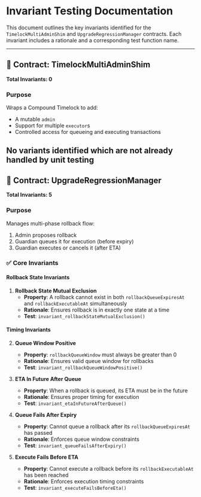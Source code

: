 # Invariant Testing Documentation

This document outlines the key invariants identified for the `TimelockMultiAdminShim` and `UpgradeRegressionManager` contracts. Each invariant includes a rationale and a corresponding test function name.

---

## 🧱 Contract: TimelockMultiAdminShim  
**Total Invariants: 0**

### Purpose

Wraps a Compound Timelock to add:
- A mutable `admin`
- Support for multiple `executor`s
- Controlled access for queueing and executing transactions

**No variants identified which are not already handled by unit testing**
---

## 🧱 Contract: UpgradeRegressionManager  
**Total Invariants: 5**

### Purpose

Manages multi-phase rollback flow:
1. Admin proposes rollback
2. Guardian queues it for execution (before expiry)
3. Guardian executes or cancels it (after ETA)

### ✅ Core Invariants

#### **Rollback State Invariants**

1. **Rollback State Mutual Exclusion**  
   - **Property**: A rollback cannot exist in both `rollbackQueueExpiresAt` and `rollbackExecutableAt` simultaneously  
   - **Rationale**: Ensures rollback is in exactly one state at a time  
   - **Test**: `invariant_rollbackStateMutualExclusion()`


#### **Timing Invariants**

2. **Queue Window Positive**  
   - **Property**: `rollbackQueueWindow` must always be greater than 0  
   - **Rationale**: Ensures valid queue window for rollbacks  
   - **Test**: `invariant_rollbackQueueWindowPositive()`

3. **ETA In Future After Queue**  
   - **Property**: When a rollback is queued, its ETA must be in the future  
   - **Rationale**: Ensures proper timing for execution  
   - **Test**: `invariant_etaInFutureAfterQueue()`

4. **Queue Fails After Expiry**  
   - **Property**: Cannot queue a rollback after its `rollbackQueueExpiresAt` has passed  
   - **Rationale**: Enforces queue window constraints  
   - **Test**: `invariant_queueFailsAfterExpiry()`

5. **Execute Fails Before ETA**  
   - **Property**: Cannot execute a rollback before its `rollbackExecutableAt` has been reached  
   - **Rationale**: Enforces execution timing constraints  
   - **Test**: `invariant_executeFailsBeforeEta()`